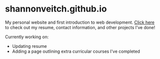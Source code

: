 # shannonveitch.github.io

My personal website and first introduction to web development. [Click here](http://shannonveitch.github.io) to check out my resume, contact information, and other projects I've done!

Currently working on:
- Updating resume
- Adding a page outlining extra curricular courses I've completed
